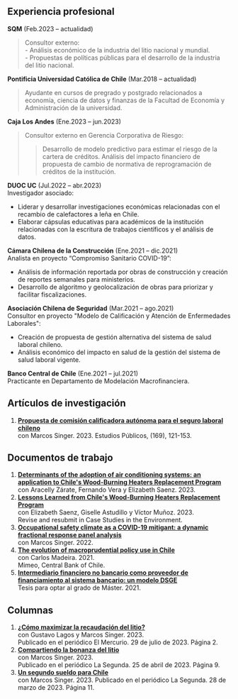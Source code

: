 ## Experiencia profesional
**SQM** (Feb.2023 – actualidad)  
>Consultor externo:  
>\- Análisis económico de la industria del litio nacional y mundial.  
>\- Propuestas de políticas públicas para el desarrollo de la industria del litio nacional. 

**Pontificia Universidad Católica de Chile** (Mar.2018 – actualidad)  
>Ayudante en cursos de pregrado y postgrado relacionados a economía, ciencia de datos y finanzas de la Facultad de Economía y Administración de la universidad. 

**Caja Los Andes** (Ene.2023 – jun.2023)  
>Consultor externo en Gerencia Corporativa de Riesgo:  
>>Desarrollo de modelo predictivo para estimar el riesgo de la cartera de créditos. 
>>Análisis del impacto financiero de propuesta de cambio de normativa de reprogramación de créditos de la institución. 

**DUOC UC** (Jul.2022 – abr.2023)  
Investigador asociado:  
- Liderar y desarrollar investigaciones económicas relacionadas con el recambio de calefactores a leña en Chile. 
- Elaborar cápsulas educativas para académicos de la institución relacionadas con la escritura de trabajos científicos y el análisis de datos. 

**Cámara Chilena de la Construcción** (Ene.2021 – dic.2021)  
Analista en proyecto “Compromiso Sanitario COVID-19”:  
- Análisis de información reportada por obras de construcción y creación de reportes semanales para ministerios. 
- Desarrollo de algoritmo y geolocalización de obras para priorizar y facilitar fiscalizaciones. 

**Asociación Chilena de Seguridad** (Mar.2021 – ago.2021)  
Consultor en proyecto "Modelo de Calificación y Atención de Enfermedades Laborales":  
- Creación de propuesta de gestión alternativa del sistema de salud laboral chileno. 
- Análisis económico del impacto en salud de la gestión del sistema de salud laboral vigente. 

**Banco Central de Chile** (Ene.2021 – jul.2021)  
Practicante en Departamento de Modelación Macrofinanciera. 


## Artículos de investigación
1. [**Propuesta de comisión calificadora autónoma para el seguro laboral chileno**](https://doi.org/10.38178/07183089/2154220112)  
con Marcos Singer. 2023.
Estudios Públicos, (169), 121-153.

## Documentos de trabajo
1. [**Determinants of the adoption of air conditioning systems: an application to Chile's Wood-Burning Heaters Replacement Program**](https://fco-olivares.github.io/wp/adoption_acs.pdf)  
con Aracelly Zárate, Fernando Vera y Elizabeth Saenz. 2023.
2. [**Lessons Learned from Chile's Wood-Burning Heaters Replacement Program**](https://fco-olivares.github.io/wp/cs_heaters.pdf)  
con Elizabeth Saenz, Giselle Astudillo y Víctor Muñoz. 2023.  
Revise and resubmit in Case Studies in the Environment.
3. [**Occupational safety climate as a COVID-19 mitigant: a dynamic fractional response panel analysis**](https://fco-olivares.github.io/wp/sc_covid.pdf)  
con Marcos Singer. 2022.
4. [**The evolution of macroprudential policy use in Chile**](https://fco-olivares.github.io/ap/mp_chile.pdf)  
con Carlos Madeira. 2021.  
Mimeo, Central Bank of Chile.
5. [**Intermediario financiero no bancario como proveedor de financiamiento al sistema bancario: un modelo DSGE**](https://fco-olivares.github.io/ap/nbfi_dsge.pdf)  
Tesis para optar al grado de Máster. 2021.  

## Columnas
1. [**¿Cómo maximizar la recaudación del litio?**](https://fco-olivares.github.io/nc/C_maxrecSQM_EM.pdf)  
con Gustavo Lagos y Marcos Singer. 2023.  
Publicado en el periódico El Mercurio. 29 de julio de 2023. Página 2.
2. [**Compartiendo la bonanza del litio**](https://fco-olivares.github.io/nc/C_cblSQM_LS.pdf)  
con Marcos Singer. 2023.  
Publicado en el periódico La Segunda. 25 de abril de 2023. Página 9.
3. [**Un segundo sueldo para Chile**](https://fco-olivares.github.io/nc/C_ssSQM_LS.pdf)  
con Marcos Singer. 2023. 
Publicado en el periódico La Segunda. 28 de marzo de 2023. Página 11.



